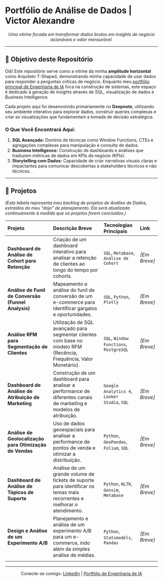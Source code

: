 # Portfólio de Análise de Dados | Victor Alexandre

<p align="center">
  <em>Uma vitrine focada em transformar dados brutos em insights de negócio acionáveis e valor mensurável.</em>
</p>

---

## 🎯 Objetivo deste Repositório

Olá! Este repositório serve como a vitrine da minha **amplitude horizontal** como Arquiteto T-Shaped, demonstrando minha capacidade de usar dados para responder a perguntas críticas de negócio. Enquanto meu [portfólio principal de Engenharia de IA](https://github.com/VictorAlexandr/portfolio-ia) foca na construção de sistemas, este espaço é dedicado à geração de insights através de SQL, visualização de dados e Business Intelligence.

Cada projeto aqui foi desenvolvido primariamente no **Deepnote**, utilizando seu ambiente interativo para explorar dados, construir queries complexas e criar as visualizações que fundamentam a tomada de decisão estratégica.

### O Que Você Encontrará Aqui:

1.  **SQL Avançado:** Domínio de técnicas como Window Functions, CTEs e agregações complexas para manipulação e consulta de dados.
2.  **Business Intelligence:** Construção de dashboards e análises que traduzem métricas de dados em KPIs de negócio (KPIs).
3.  **Storytelling com Dados:** Capacidade de criar narrativas visuais claras e impactantes para comunicar descobertas a stakeholders técnicos e não técnicos.

---

## 🚀 Projetos

*(Esta tabela representa meu backlog de projetos de Análise de Dados, extraídos do meu "dojo" de planejamento. Ela será atualizada continuamente à medida que os projetos forem concluídos.)*

| Projeto | Descrição Breve | Tecnologias Principais | Link |
| :--- | :--- | :--- | :--- |
| **Dashboard de Análise de Cohort para Retenção** | Criação de um dashboard interativo para analisar a retenção de clientes ao longo do tempo por cohorts. | `SQL`, `Metabase`, `Análise de Cohort` | *[Em Breve]* |
| **Análise de Funil de Conversão (Funnel Analysis)** | Mapeamento e análise do funil de conversão de um e-commerce para identificar gargalos e oportunidades. | `SQL`, `Python`, `Plotly` | *[Em Breve]* |
| **Análise RFM para Segmentação de Clientes** | Utilização de SQL avançado para segmentar clientes com base no modelo RFM (Recência, Frequência, Valor Monetário). | `SQL`, `Window Functions`, `PostgreSQL`| *[Em Breve]* |
| **Dashboard de Análise de Atribuição de Marketing** | Construção de um dashboard para analisar a performance de diferentes canais de marketing e modelos de atribuição. | `Google Analytics 4`, `Looker Studio`, `SQL` | *[Em Breve]* |
| **Análise de Geolocalização para Otimização de Vendas**| Uso de dados geoespaciais para analisar a performance de pontos de venda e otimizar a distribuição. | `Python`, `GeoPandas`, `Folium`, `SQL` | *[Em Breve]* |
| **Dashboard de Análise de Tópicos de Suporte** | Análise de um grande volume de tickets de suporte para identificar os temas mais recorrentes e melhorar o atendimento. | `Python`, `NLTK`, `Gensim`, `Metabase` | *[Em Breve]* |
| **Design e Análise de um Experimento A/B** | Planejamento e análise de um experimento A/B para um e-commerce, indo além da simples análise de médias. | `Python`, `Statsmodels`, `Pandas` | *[Em Breve]* |
| | | | |

---

<p align="center">
  Conecte-se comigo:
  <a href="URL-DO-SEU-LINKEDIN-AQUI">LinkedIn</a> | 
  <a href="LINK-PARA-SEU-GITHUB-PRINCIPAL-AQUI">Portfólio de Engenharia de IA</a>
</p>
